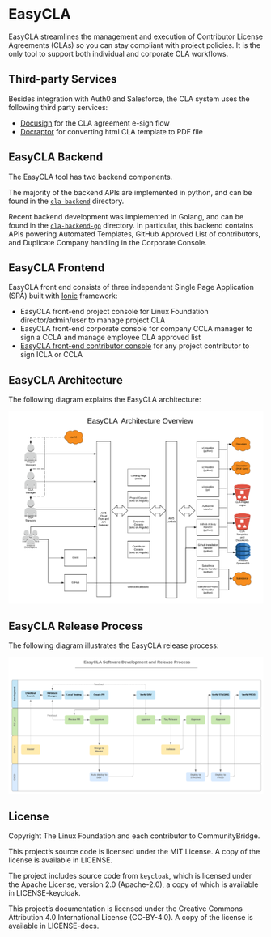 # EasyCLA

​[​](https://circleci.com/gh/communitybridge/easycla)EasyCLA streamlines the management and execution of Contributor License Agreements \(CLAs\) so you can stay compliant with project policies. It is the only tool to support both individual and corporate CLA workflows.

## Third-party Services <a id="third-party-services"></a>

​Besides integration with Auth0 and Salesforce, the CLA system uses the following third party services:

* ​[Docusign](https://www.docusign.com/) for the CLA agreement e-sign flow
* ​[Docraptor](https://docraptor.com/) for converting html CLA template to PDF file

## EasyCLA Backend <a id="cla-backend"></a>

The EasyCLA tool has two backend components.

The majority of the backend APIs are implemented in python, and can be found in the [`cla-backend`](https://github.com/communitybridge/easycla/tree/master/cla-backend) directory.

Recent backend development was implemented in Golang, and can be found in the [`cla-backend-go`](https://github.com/communitybridge/easycla/tree/master/cla-backend-go) directory. In particular, this backend contains APIs powering Automated Templates, GitHub Approved List of contributors, and Duplicate Company handling in the Corporate Console.

## EasyCLA Frontend <a id="cla-frontend"></a>

EasyCLA front end consists of three independent Single Page Application \(SPA\) built with [Ionic](https://ionicframework.com/) framework:

* EasyCLA front-end project console for Linux Foundation director/admin/user to manage project CLA
* EasyCLA front-end corporate console for company CCLA manager to sign a CCLA and manage employee CLA approved list
* [EasyCLA front-end contributor console](https://github.com/communitybridge/easycla-contributor-console) for any project contributor to sign ICLA or CCLA

## EasyCLA Architecture <a id="easycla-architechture"></a>

The following diagram explains the EasyCLA architecture:

![EasyCLA Architecture Overview](../.gitbook/assets/easycla-architecture-overview.png)

## EasyCLA Release Process <a id="easycla-release-process"></a>

The following diagram illustrates the EasyCLA release process:

![EasyCLA Release Process](../.gitbook/assets/easycla-software-development-and-release_process.png)

## License <a id="license"></a>

Copyright The Linux Foundation and each contributor to CommunityBridge.

This project’s source code is licensed under the MIT License. A copy of the license is available in LICENSE.

The project includes source code from `keycloak`, which is licensed under the Apache License, version 2.0 \(Apache-2.0\), a copy of which is available in LICENSE-keycloak.

This project’s documentation is licensed under the Creative Commons Attribution 4.0 International License \(CC-BY-4.0\). A copy of the license is available in LICENSE-docs.

